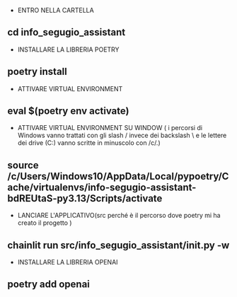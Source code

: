 - ENTRO NELLA CARTELLA
## cd info_segugio_assistant

- INSTALLARE LA LIBRERIA POETRY
## poetry install

- ATTIVARE VIRTUAL ENVIRONMENT
## eval $(poetry env activate)
- ATTIVARE VIRTUAL ENVIRONMENT SU WINDOW ( i percorsi di Windows vanno trattati con gli slash / invece dei backslash \ e le lettere dei drive (C:) vanno scritte in minuscolo con /c/.)
## source /c/Users/Windows10/AppData/Local/pypoetry/Cache/virtualenvs/info-segugio-assistant-bdREUtaS-py3.13/Scripts/activate

- LANCIARE L'APPLICATIVO(src perché è il percorso dove poetry mi ha creato il progetto )
## chainlit run src/info_segugio_assistant/__init__.py -w

- INSTALLARE LA LIBRERIA OPENAI
## poetry add openai